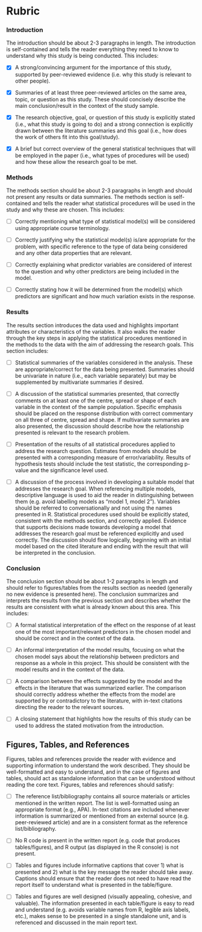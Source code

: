 # Rubric

### Introduction

The introduction should be about 2-3 paragraphs in length. The introduction is self-contained and tells the
reader everything they need to know to understand why this study is being conducted. This includes:

- [X] A strong/convincing argument for the importance of this study,
supported by peer-reviewed evidence (i.e. why this study is relevant to
other people).

- [X] Summaries of at least three peer-reviewed articles on the same area,
topic, or question as this study. These should concisely describe the
main conclusion/result in the context of the study sample.

- [X] The research objective, goal, or question of this study is explicitly
stated (i.e., what this study is going to do) and a strong connection is
explicitly drawn between the literature summaries and this goal (i.e.,
how does the work of others fit into this goal/study).

- [X] A brief but correct overview of the general statistical techniques that
will be employed in the paper (i.e., what types of procedures will be
used) and how these allow the research goal to be met.

### Methods

The methods section should be about 2-3 paragraphs in length and should not present any results or data
summaries. The methods section is self-contained and tells the reader what statistical procedures will be used in the study
and why these are chosen. This includes:

- [ ] Correctly mentioning what type of statistical model(s) will be
considered using appropriate course terminology.

- [ ] Correctly justifying why the statistical model(s) is/are appropriate for
the problem, with specific reference to the type of data being
considered and any other data properties that are relevant.

- [ ] Correctly explaining what predictor variables are considered of
interest to the question and why other predictors are being included in
the model.

- [ ] Correctly stating how it will be determined from the model(s) which
predictors are significant and how much variation exists in the
response.

### Results

The results section introduces the data used and highlights important attributes or characteristics of the
variables. It also walks the reader through the key steps in applying the statistical procedures mentioned in
the methods to the data with the aim of addressing the research goals. This section includes:

- [ ] Statistical summaries of the variables considered in the analysis. These
are appropriate/correct for the data being presented. Summaries
should be univariate in nature (i.e., each variable separately) but may
be supplemented by multivariate summaries if desired.

- [ ] A discussion of the statistical summaries presented, that correctly
comments on at least one of the centre, spread or shape of each
variable in the context of the sample population. Specific emphasis
should be placed on the response distribution with correct
commentary on all three of centre, spread and shape. If multivariate
summaries are also presented, the discussion should describe how the
relationship presented is relevant to the research problem.

- [ ] Presentation of the results of all statistical procedures applied to
address the research question. Estimates from models should be
presented with a corresponding measure of error/variability. Results of
hypothesis tests should include the test statistic, the corresponding
p-value and the significance level used.

- [ ] A discussion of the process involved in developing a suitable model
that addresses the research goal. When referencing multiple models,
descriptive language is used to aid the reader in distinguishing
between them (e.g. avoid labelling models as “model 1, model 2”).
Variables should be referred to conversationally and not using the
names presented in R. Statistical procedures used should be explicitly
stated, consistent with the methods section, and correctly applied.
Evidence that supports decisions made towards developing a model
that addresses the research goal must be referenced explicitly and
used correctly. The discussion should flow logically, beginning with an
initial model based on the cited literature and ending with the result
that will be interpreted in the conclusion.

### Conclusion

The conclusion section should be about 1-2 paragraphs in length and should refer to figures/tables from the
results section as needed (generally no new evidence is presented here).
The conclusion summarizes and interprets the results from the previous section and describes whether the
results are consistent with what is already known about this area. This includes:

- [ ] A formal statistical interpretation of the effect on the response of at
least one of the most important/relevant predictors in the chosen
model and should be correct and in the context of the data.

- [ ] An informal interpretation of the model results, focusing on what the
chosen model says about the relationship between predictors and
response as a whole in this project. This should be consistent with the
model results and in the context of the data.

- [ ] A comparison between the effects suggested by the model and the
effects in the literature that was summarized earlier. The comparison
should correctly address whether the effects from the model are
supported by or contradictory to the literature, with in-text citations
directing the reader to the relevant sources.

- [ ] A closing statement that highlights how the results of this study can be
used to address the stated motivation from the introduction.

## Figures, Tables, and References

Figures, tables and references provide the reader with evidence and supporting information to understand the
work described. They should be well-formatted and easy to understand, and in the case of figures and tables,
should act as standalone information that can be understood without reading the core text.
Figures, tables and references should satisfy:

- [ ] The reference list/bibliography contains all source materials or articles
mentioned in the written report. The list is well-formatted using an
appropriate format (e.g., APA). In-text citations are included whenever
information is summarized or mentioned from an external source (e.g.
peer-reviewed article) and are in a consistent format as the reference
list/bibliography.

- [ ] No R code is present in the written report (e.g. code that produces
tables/figures), and R output (as displayed in the R console) is not
present.

- [ ] Tables and figures include informative captions that cover 1) what is
presented and 2) what is the key message the reader should take
away. Captions should ensure that the reader does not need to have
read the report itself to understand what is presented in the
table/figure.

- [ ] Tables and figures are well designed (visually appealing, cohesive,
and valuable). The information presented in each table/figure is easy
to read and understand (e.g. avoids variable names from R, legible axis
labels, etc.), makes sense to be presented in a single standalone unit,
and is referenced and discussed in the main report text.
